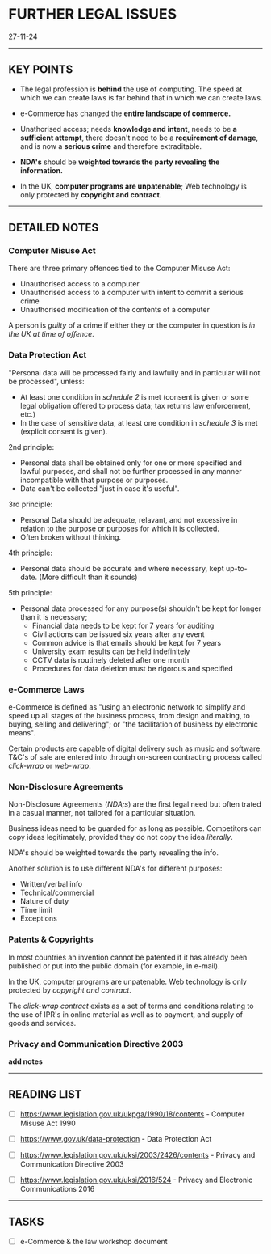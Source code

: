 # FURTHER LEGAL ISSUES
27-11-24


---
## KEY POINTS

- The legal profession is **behind** the use of computing. The speed at which we can create laws is far behind that in which
we can create laws.

- e-Commerce has changed the **entire landscape of commerce.** 

- Unathorised access; needs **knowledge and intent**, needs to be **a sufficient attempt**, there doesn't need to be a 
**requirement of damage**, and is now a **serious crime** and therefore extraditable.

- **NDA's** should be **weighted towards the party revealing the information.**

- In the UK, **computer programs are unpatenable**; Web technology is only protected by **copyright and contract**.


---
## DETAILED NOTES

### Computer Misuse Act
There are three primary offences tied to the Computer Misuse Act:
  - Unauthorised access to a computer
  - Unauthorised access to a computer with intent to commit a serious crime
  - Unauthorised modification of the contents of a computer

A person is *guilty* of a crime if either they or the computer in question is *in the UK at time of offence*.


### Data Protection Act
"Personal data will be processed fairly and lawfully and in particular will not be processed", unless:
  - At least one condition in *schedule 2* is met (consent is given or some legal obligation offered to process data; tax
    returns law enforcement, etc.)
  - In the case of sensitive data, at least one condition in *schedule 3* is met (explicit consent is given).

2nd principle:
  - Personal data shall be obtained only for one or more specified and lawful purposes, and shall not be further processed in
    any manner incompatible with that purpose or purposes.
  - Data can't be collected "just in case it's useful".

3rd principle:
  - Personal Data should be adequate, relavant, and not excessive in relation to the purpose or purposes for which it is
    collected.
  - Often broken without thinking.

4th principle:
  - Personal data should be accurate and where necessary, kept up-to-date. (More difficult than it sounds)

5th principle:
  - Personal data processed for any purpose(s) shouldn't be kept for longer than it is necessary;
      - Financial data needs to be kept for 7 years for auditing
      - Civil actions can be issued six years after any event
      - Common advice is that emails should be kept for 7 years
      - University exam results can be held indefinitely 
      - CCTV data is routinely deleted after one month
      - Procedures for data deletion must be rigorous and specified


### e-Commerce Laws
e-Commerce is defined as "using an electronic network to simplify and speed up all stages of the business process, from
design and making, to buying, selling and delivering"; or "the facilitation of business by electronic means".

Certain products are capable of digital delivery such as music and software. T&C's of sale are entered into through on-screen
contracting process called *click-wrap* or *web-wrap*.


### Non-Disclosure Agreements
Non-Disclosure Agreements (*NDA;s*) are the first legal need but often trated in a casual manner, not tailored for a
particular situation.

Business ideas need to be guarded for as long as possible. Competitors can copy ideas legitimately, provided they do not
copy the idea *literally*. 

NDA's should be weighted towards the party revealing the info.

Another solution is to use different NDA's for different purposes:
  - Written/verbal info
  - Technical/commercial
  - Nature of duty
  - Time limit
  - Exceptions


### Patents & Copyrights
In most countries an invention cannot be patented if it has already been published or put into the public domain (for
example, in e-mail).

In the UK, computer programs are unpatenable. Web technology is only protected by *copyright and contract*.

The *click-wrap contract* exists as a set of terms and conditions relating to the use of IPR's in online material as well as
to payment, and supply of goods and services.


### Privacy and Communication Directive 2003
**add notes**

---
## READING LIST
- [ ] https://www.legislation.gov.uk/ukpga/1990/18/contents - Computer Misuse Act 1990
- [ ] https://www.gov.uk/data-protection - Data Protection Act
- [ ] https://www.legislation.gov.uk/uksi/2003/2426/contents - Privacy and Communication Directive 2003
- [ ] https://www.legislation.gov.uk/uksi/2016/524 - Privacy and Electronic Communications 2016


---
## TASKS
- [ ] e-Commerce & the law workshop document
